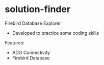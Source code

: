# solution-finder
Firebird Database Explorer
- Developed to practice some coding skills

Features:
- ADO Connectivity
- Firebird Database

